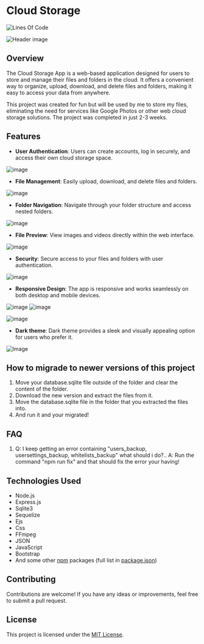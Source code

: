 # Cloud Storage
![Lines Of Code](https://tokei.rs/b1/github/ItsMateo20/Cloud?style=for-the-badge)

![Header image](https://github.com/ItsMateo20/Cloud/assets/84156177/9fc28c5c-44df-4b75-a2da-699bd0ab7f8e)

## Overview

The Cloud Storage App is a web-based application designed for users to store and manage their files and folders in the cloud. It offers a convenient way to organize, upload, download, and delete files and folders, making it easy to access your data from anywhere.

This project was created for fun but will be used by me to store my files, eliminating the need for services like Google Photos or other web cloud storage solutions. The project was completed in just 2-3 weeks.

## Features

- **User Authentication**: Users can create accounts, log in securely, and access their own cloud storage space.

![image](https://github.com/ItsMateo20/Cloud/assets/84156177/2caa6185-e227-4ce2-9cea-fe469a86973f)

- **File Management**: Easily upload, download, and delete files and folders.
  
![image](https://github.com/ItsMateo20/Cloud/assets/84156177/e03be5cf-c636-4d5c-882b-43915eadefda)

- **Folder Navigation**: Navigate through your folder structure and access nested folders.

![image](https://github.com/ItsMateo20/Cloud/assets/84156177/c3b8150b-9fd9-4ab9-9aac-f276131bc5e8)

- **File Preview**: View images and videos directly within the web interface.

![image](https://github.com/ItsMateo20/Cloud/assets/84156177/5ad4e947-b5b9-4976-ae33-3ad2cd1d35dc)

- **Security**: Secure access to your files and folders with user authentication.

![image](https://github.com/ItsMateo20/Cloud/assets/84156177/8006b5d9-e806-4a8e-861b-b8f2e48e52ca)

- **Responsive Design**: The app is responsive and works seamlessly on both desktop and mobile devices.
  
![image](https://github.com/ItsMateo20/Cloud/assets/84156177/30b138fb-50e4-4d57-976f-db0d2476f699)  ![image](https://github.com/ItsMateo20/Cloud/assets/84156177/6765f26a-26fd-47ca-8017-bbfad9f37625)

![image](https://github.com/ItsMateo20/Cloud/assets/84156177/e03be5cf-c636-4d5c-882b-43915eadefda)

- **Dark theme**: Dark theme provides a sleek and visually appealing option for users who prefer it.

![Image](https://github.com/ItsMateo20/Cloud/assets/84156177/5fb2a9cb-8d29-4a46-92eb-faa00a85948c)

## How to migrade to newer versions of this project
1. Move your database.sqlite file outside of the folder and clear the content of the folder.
2. Download the new version and extract the files from it.
3. Move the database.sqlite file in the folder that you extracted the files into.
4. And run it and your migrated!

## FAQ

1. Q: I keep getting an error containing "users_backup, usersettings_backup, whitelists_backup" what should i do?..
A: Run the command "npm run fix" and that should fix the error your having!

## Technologies Used
- Node.js
- Express.js
- Sqlite3
- Sequelize
- Ejs
- Css
- FFmpeg
- JSON
- JavaScript
- Bootstrap
- And some other [npm](https://npmjs.com) packages (full list in [package.json](https://github.com/ItsMateo20/Cloud/blob/main/package.json))

## Contributing
Contributions are welcome! If you have any ideas or improvements, feel free to submit a pull request.

## License
This project is licensed under the [MIT License](https://github.com/ItsMateo20/Cloud/blob/main/COPYRIGHT.md).
